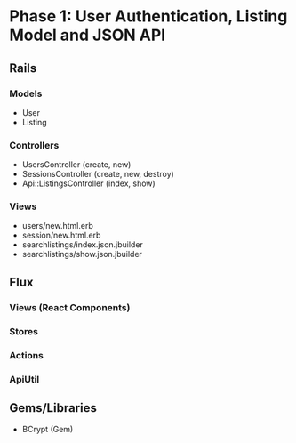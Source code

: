 # Phase 1: User Authentication, Listing Model and JSON API

## Rails
### Models
* User
* Listing

### Controllers
* UsersController (create, new)
* SessionsController (create, new, destroy)
* Api::ListingsController (index, show)

### Views
* users/new.html.erb
* session/new.html.erb
* searchlistings/index.json.jbuilder
* searchlistings/show.json.jbuilder

## Flux
### Views (React Components)

### Stores

### Actions

### ApiUtil

## Gems/Libraries
* BCrypt (Gem)
